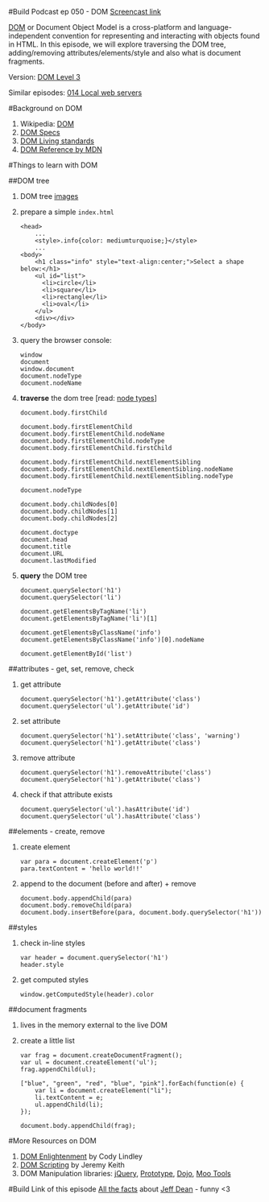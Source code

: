 #Build Podcast ep 050 - DOM
[Screencast link](http://build-podcast.com/dom/)

[DOM](http://en.wikipedia.org/wiki/Document_Object_Model) or Document Object Model is a cross-platform and language-independent convention for representing and interacting with objects found in HTML. In this episode, we will explore traversing the DOM tree, adding/removing attributes/elements/style and also what is document fragments.

Version: [DOM Level 3](http://www.w3.org/TR/DOM-Level-3-Core/)

Similar episodes: [014 Local web servers](http://build-podcast.com/local-web-servers/)

#Background on DOM 
1. Wikipedia: [DOM](http://en.wikipedia.org/wiki/Document_Object_Model)
1. [DOM Specs](http://www.w3.org/TR/dom)
1. [DOM Living standards](http://dom.spec.whatwg.org/)
1. [DOM Reference by MDN](https://developer.mozilla.org/en-US/docs/DOM/DOM_Reference)


#Things to learn with DOM 

##DOM tree
1. DOM tree [images](https://www.google.com/search?q=DOM+tree)
1. prepare a simple `index.html`

    ```
    <head>
        ...
        <style>.info{color: mediumturquoise;}</style>
        ...     
    <body>
        <h1 class="info" style="text-align:center;">Select a shape below:</h1>
        <ul id="list">
          <li>circle</li>
          <li>square</li>
          <li>rectangle</li>
          <li>oval</li>
        </ul>
        <div></div>
    </body>
    ```
1. query the browser console:

    ```
    window
    document
    window.document
    document.nodeType
    document.nodeName
    ```
1. **traverse** the dom tree [read: [node types](https://developer.mozilla.org/en-US/docs/Web/API/Node.nodeType)]

    ```
    document.body.firstChild
    
    document.body.firstElementChild
    document.body.firstElementChild.nodeName
    document.body.firstElementChild.nodeType
    document.body.firstElementChild.firstChild
       
    document.body.firstElementChild.nextElementSibling    
    document.body.firstElementChild.nextElementSibling.nodeName
    document.body.firstElementChild.nextElementSibling.nodeType
    
    document.nodeType
    
    document.body.childNodes[0]
    document.body.childNodes[1]
    document.body.childNodes[2]
    
    document.doctype
    document.head
    document.title
    document.URL
    document.lastModified
    ```
1. **query** the DOM tree

    ```
    document.querySelector('h1')
    document.querySelector('li')
    
    document.getElementsByTagName('li')
    document.getElementsByTagName('li')[1]
    
    document.getElementsByClassName('info')
    document.getElementsByClassName('info')[0].nodeName
    
    document.getElementById('list')
    ```  
    
##attributes - get, set, remove, check

1. get attribute

    ```
    document.querySelector('h1').getAttribute('class')
    document.querySelector('ul').getAttribute('id')
    ``` 
1. set attribute

    ```
    document.querySelector('h1').setAttribute('class', 'warning')
    document.querySelector('h1').getAttribute('class')
    ```
1. remove attribute

    ```
    document.querySelector('h1').removeAttribute('class')
    document.querySelector('h1').getAttribute('class')
    ```
   
1. check if that attribute exists

    ```
    document.querySelector('ul').hasAttribute('id')
    document.querySelector('ul').hasAttribute('class')
    ```  
 
##elements - create, remove 

1. create element

    ```
    var para = document.createElement('p')
    para.textContent = 'hello world!!'
    ```
1. append to the document (before and after) + remove

    ```
    document.body.appendChild(para)
    document.body.removeChild(para)
    document.body.insertBefore(para, document.body.querySelector('h1'))
    ```

##styles

1. check in-line styles

    ```
    var header = document.querySelector('h1')
    header.style
    ```
1. get computed styles    
    
    ```
    window.getComputedStyle(header).color
    ```

##document fragments

1. lives in the memory external to the live DOM
1. create a little list

    ```
    var frag = document.createDocumentFragment();
    var ul = document.createElement('ul');
    frag.appendChild(ul);
    
    ["blue", "green", "red", "blue", "pink"].forEach(function(e) {        var li = document.createElement("li");        li.textContent = e;        ul.appendChild(li);    });    document.body.appendChild(frag);
    ```


#More Resources on DOM 
1. [DOM Enlightenment](http://shop.oreilly.com/product/0636920027690.do) by Cody Lindley
1. [DOM Scripting](http://www.amazon.com/DOM-Scripting-Design-JavaScript-Document/dp/1430233893) by Jeremy Keith
1. DOM Manipulation libraries: [jQuery](http://jquery.com/), [Prototype](http://prototypejs.org/), [Dojo](http://dojotoolkit.org/), [Moo Tools](http://mootools.net/)

#Build Link of this episode
[All the facts](http://www.quora.com/Jeff-Dean/What-are-all-the-Jeff-Dean-facts) about [Jeff Dean](http://www.quora.com/Jeff-Dean/Who-is-Jeff-Dean) - funny <3